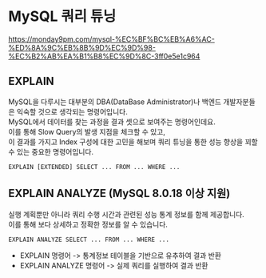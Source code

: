 # MySQL 쿼리 튜닝

https://monday9pm.com/mysql-%EC%BF%BC%EB%A6%AC-%ED%8A%9C%EB%8B%9D%EC%9D%98-%EC%B2%AB%EA%B1%B8%EC%9D%8C-3ff0e5e1c964

## EXPLAIN

MySQL을 다루시는 대부분의 DBA(DataBase Administrator)나 백엔드 개발자분들은 익숙할 것으로 생각되는 명령어입니다.  
MySQL에서 데이터를 찾는 과정을 결과 셋으로 보여주는 명령어인데요.  
이를 통해 Slow Query의 발생 지점을 체크할 수 있고,  
이 결과를 가지고 Index 구성에 대한 고민을 해보며 쿼리 튜닝을 통한 성능 향상을 꾀할 수 있는 중요한 명령어입니다.

```
EXPLAIN [EXTENDED] SELECT ... FROM ... WHERE ...
```

## EXPLAIN ANALYZE (MySQL 8.0.18 이상 지원)

실행 계획뿐만 아니라 쿼리 수행 시간과 관련된 성능 통계 정보를 함께 제공합니다.  
이를 통해 보다 상세하고 정확한 정보를 알 수 있습니다.

```
EXPLAIN ANALYZE SELECT ... FROM ... WHERE ...
```

- EXPLAIN 명령어 -> 통계정보 테이블을 기반으로 유추하여 결과 반환
- EXPLAIN ANALYZE 명령어 -> 실제 쿼리를 실행하여 결과 반환
